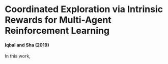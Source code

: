 # Coordinated Exploration via Intrinsic Rewards for Multi-Agent Reinforcement Learning
#### Iqbal and Sha (2019)

In this work, 

